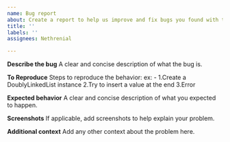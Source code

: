 ```yaml
---
name: Bug report
about: Create a report to help us improve and fix bugs you found with this package
title: ''
labels: ''
assignees: Nethrenial

---
```


**Describe the bug**
A clear and concise description of what the bug is.

**To Reproduce**
Steps to reproduce the behavior:
ex: - 
1.Create a DoublyLinkedList instance
2.Try to insert a value at the end
3.Error

**Expected behavior**
A clear and concise description of what you expected to happen.

**Screenshots**
If applicable, add screenshots to help explain your problem.

**Additional context**
Add any other context about the problem here.
